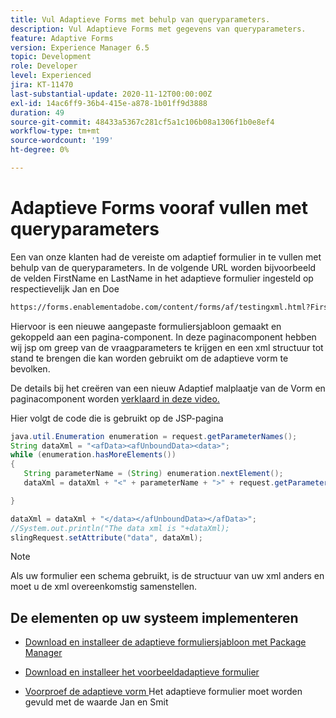 ```yaml
---
title: Vul Adaptieve Forms met behulp van queryparameters.
description: Vul Adaptieve Forms met gegevens van queryparameters.
feature: Adaptive Forms
version: Experience Manager 6.5
topic: Development
role: Developer
level: Experienced
jira: KT-11470
last-substantial-update: 2020-11-12T00:00:00Z
exl-id: 14ac6ff9-36b4-415e-a878-1b01ff9d3888
duration: 49
source-git-commit: 48433a5367c281cf5a1c106b08a1306f1b0e8ef4
workflow-type: tm+mt
source-wordcount: '199'
ht-degree: 0%

---
```


# Adaptieve Forms vooraf vullen met queryparameters

Een van onze klanten had de vereiste om adaptief formulier in te vullen met behulp van de queryparameters. In de volgende URL worden bijvoorbeeld de velden FirstName en LastName in het adaptieve formulier ingesteld op respectievelijk Jan en Doe

```html
https://forms.enablementadobe.com/content/forms/af/testingxml.html?FirstName=John&LastName=Doe
```

Hiervoor is een nieuwe aangepaste formuliersjabloon gemaakt en gekoppeld aan een pagina-component. In deze paginacomponent hebben wij jsp om greep van de vraagparameters te krijgen en een xml structuur tot stand te brengen die kan worden gebruikt om de adaptieve vorm te bevolken.

De details bij het creëren van een nieuw Adaptief malplaatje van de Vorm en paginacomponent worden [ verklaard in deze video.](https://experienceleague.adobe.com/docs/experience-manager-learn/forms/storing-and-retrieving-form-data/part5.html?lang=en)

Hier volgt de code die is gebruikt op de JSP-pagina

```java
java.util.Enumeration enumeration = request.getParameterNames();
String dataXml = "<afData><afUnboundData><data>";
while (enumeration.hasMoreElements())
{
   String parameterName = (String) enumeration.nextElement();
   dataXml = dataXml + "<" + parameterName + ">" + request.getParameter(parameterName) + "</" + parameterName + ">";

}

dataXml = dataXml + "</data></afUnboundData></afData>";
//System.out.println("The data xml is "+dataXml);
slingRequest.setAttribute("data", dataXml);
```

>[!NOTE]
>
>Als uw formulier een schema gebruikt, is de structuur van uw xml anders en moet u de xml overeenkomstig samenstellen.


## De elementen op uw systeem implementeren

* [Download en installeer de adaptieve formuliersjabloon met Package Manager](assets/populate-with-xml.zip)
* [Download en installeer het voorbeeldadaptieve formulier](assets/populate-af-with-query-paramters-form.zip)

* [ Voorproef de adaptieve vorm ](http://localhost:4502/content/dam/formsanddocuments/testingxml/jcr:content?wcmmode=disabled&amp;FirstName=John&amp;LastName=Doe)
Het adaptieve formulier moet worden gevuld met de waarde Jan en Smit

